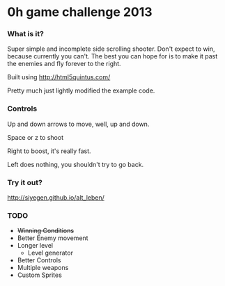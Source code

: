 # 0h game challenge 2013

### What is it?
Super simple and incomplete side scrolling shooter.
Don't expect to win, because currently you can't.
The best you can hope for is to make it past the enemies and fly forever to the right.

Built using http://html5quintus.com/

Pretty much just lightly modified the example code.

### Controls
Up and down arrows to move, well, up and down.

Space or z to shoot

Right to boost, it's really fast.

Left does nothing, you shouldn't try to go back.

### Try it out?
http://siyegen.github.io/alt_leben/

### TODO
+ ~~Winning Conditions~~
+ Better Enemy movement
+ Longer level
  + Level generator
+ Better Controls
+ Multiple weapons
+ Custom Sprites
